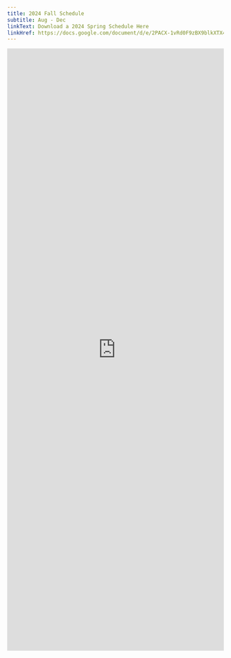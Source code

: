```yaml
---
title: 2024 Fall Schedule
subtitle: Aug - Dec
linkText: Download a 2024 Spring Schedule Here
linkHref: https://docs.google.com/document/d/e/2PACX-1vRd0F9zBX9blkXTX4N3JEZ5wRnz0KMJ1ThuYUC96yIRLFLFX5nUp2oBiQGBcIaIGx5UPizMdZiWZJg7/pub
---
```

<iframe width='100%' height='1400' style='border:none;' src="https://docs.google.com/document/d/e/2PACX-1vRd0F9zBX9blkXTX4N3JEZ5wRnz0KMJ1ThuYUC96yIRLFLFX5nUp2oBiQGBcIaIGx5UPizMdZiWZJg7/pub?embedded=true"></iframe>
